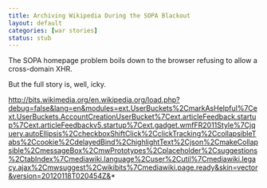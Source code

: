 ```yaml
---
title: Archiving Wikipedia During the SOPA Blackout
layout: default
categories: [war stories]
status: stub
---
```


The SOPA homepage problem boils down to the browser refusing to allow a cross-domain XHR.

But the full story is, well, icky.

http://bits.wikimedia.org/en.wikipedia.org/load.php?debug=false&lang=en&modules=ext.UserBuckets%2CmarkAsHelpful%7Cext.UserBuckets.AccountCreationUserBucket%7Cext.articleFeedback.startup%7Cext.articleFeedbackv5.startup%7Cext.gadget.wmfFR2011Style%7Cjquery.autoEllipsis%2CcheckboxShiftClick%2CclickTracking%2CcollapsibleTabs%2Ccookie%2CdelayedBind%2ChighlightText%2Cjson%2CmakeCollapsible%2CmessageBox%2CmwPrototypes%2Cplaceholder%2Csuggestions%2CtabIndex%7Cmediawiki.language%2Cuser%2Cutil%7Cmediawiki.legacy.ajax%2Cmwsuggest%2Cwikibits%7Cmediawiki.page.ready&skin=vector&version=20120118T020454Z&*

